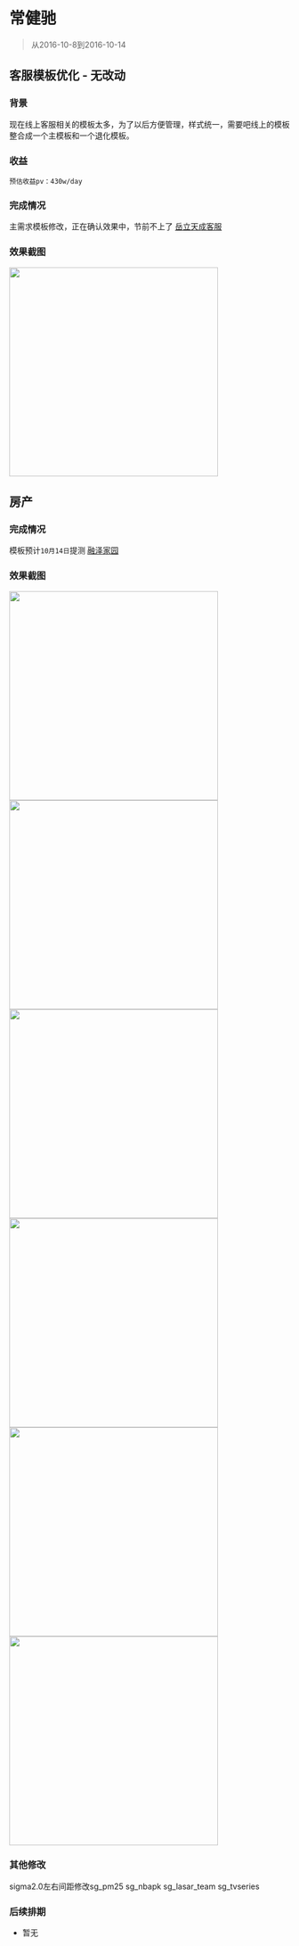 # 常健驰

> 从2016-10-8到2016-10-14

## 客服模板优化 - 无改动

### 背景

现在线上客服相关的模板太多，为了以后方便管理，样式统一，需要吧线上的模板整合成一个主模板和一个退化模板。

### 收益

    预估收益pv：430w/day

### 完成情况

主需求模板修改，正在确认效果中，节前不上了 [岳立天成客服](http://cp01-ala-fe-6.epc.baidu.com:8003/s?word=%E5%B2%B3%E7%AB%8B%E5%A4%A9%E6%88%90%E5%AE%A2%E6%9C%8D&sa=thr_5&ts=3407005&t_kt=0&ie=utf-8&rsv_t=9938%252FQfMChvbubDjzrtFicVcpuDlo%252FVpmsvja2cN7rBEmX3TSf49&rsv_pq=4895795527288079052&ss=101&rqlang=zh&rsv_sug4=23355&inputT=21840&oq=%E7%99%BE%E5%BA%A6%E5%AE%A2%E6%9C%8D%E7%94%B5%E8%AF%9D)

### 效果截图

<img src="./img/v_changjianchi/kefu.png" width="375">

## 房产

### 完成情况

模板预计`10月14日`提测 [融泽家园](https://wwwhttps.baidu.com/s?dev=1&dev_workspace=platform&dev_module=aladdin-wise&dev_tpl=housing&dev_path=searchaladdin&dev_tpltype=default&sid=99999&dev_online=0&dev_file=default.xml&dev_fileformat=xml&dev_pos=asResult&wd=%E8%9E%8D%E6%B3%BD%E5%AE%B6%E5%9B%AD&word=%E8%9E%8D%E6%B3%BD%E5%AE%B6%E5%9B%AD)

### 效果截图

<img src="./img/v_changjianchi/fc.png" width="375">

<img src="./img/v_changjianchi/q.png" width="375">

<img src="./img/v_changjianchi/q1.png" width="375">

<img src="./img/v_changjianchi/q2.png" width="375">

<img src="./img/v_changjianchi/q3.png" width="375">

<img src="./img/v_changjianchi/q4.png" width="375">

### 其他修改

sigma2.0左右间距修改sg_pm25 sg_nbapk sg_lasar_team sg_tvseries

### 后续排期

* 暂无
